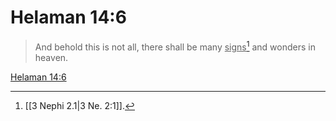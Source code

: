 # Helaman 14:6

> And behold this is not all, there shall be many <u>signs</u>[^a] and wonders in heaven.

[Helaman 14:6](https://www.churchofjesuschrist.org/study/scriptures/bofm/hel/14?lang=eng&id=p6#p6)


[^a]: [[3 Nephi 2.1|3 Ne. 2:1]].  
